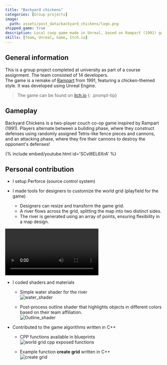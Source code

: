 ```yaml
---
title: "Backyard chickens"
categories: [Group projects]
image:
  path: assets/post_data/backyard_chickens/logo.png
shipped_game: true
description: Local coop game made in Unreal, based on Rampart (1991) gameplay
skills: [Team, Unreal, Game, Itch.io]
---
```


## General information

This is a group project completed at university as part of a course assignment. The team consisted of 14 developers.\
The game is a remake of [Rampart](https://en.wikipedia.org/wiki/Rampart_(video_game)) from 1991, featuring a chicken-themed style. It was developed using Unreal Engine.

> The game can be found on [itch.io](https://smooth-dedede.itch.io/backyardchickens)
{: .prompt-tip}

## Gameplay

Backyard Chickens is a two-player couch co-op game inspired by Rampart (1991). Players alternate between a building phase, where they construct defenses using randomly assigned Tetris-like fence pieces and cannons, and an attacking phase, where they fire their cannons to destroy the opponent's defenses!

{% include embed/youtube.html id='SCvI8EL6XrA' %}

## Personal contribution

- I setup Perforce (source control system)

- I made tools for designers to customize the world grid (playfield for the game)
  - Designers can resize and transform the game grid.
  - A river flows across the grid, splitting the map into two distinct sides.
  - The river is generated using an array of points, ensuring flexibility in a map design.

<video class="w-100" controls>
  <source src="https://github.com/user-attachments/assets/874d2ab5-b3e9-4ce3-b2b2-40e625fbe66e" type="video/mp4">
</video>

- I coded shaders and materials
  - Simple water shader for the river\
  ![water_shader](https://github.com/user-attachments/assets/7cd45dda-c589-4c5a-abef-d8a893115b46)

  - Post-process outline shader that highlights objects in different colors based on their team affiliation.\
  ![Outline_shader](https://github.com/user-attachments/assets/1947de0d-e123-4345-895d-552a3f44225d)

- Contributed to the game algorithms written in C++
  - CPP functions available in blueprints\
  ![world grid cpp exposed functions](https://github.com/user-attachments/assets/0b4ff239-0b27-4905-b02e-2131425c57ac)

  - Example function **create grid** written in C++\
  ![create grid](https://github.com/user-attachments/assets/a8c64bf8-b9e4-4703-ae51-d9d26364b734)